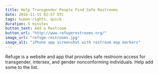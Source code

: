 ```yaml
---
title: Help Transgender People Find Safe Restrooms
date: 2016-11-15 02:57 UTC
tags: human-rights, quick
duration: 5 minutes
button_text: Add a Restroom
button_url: "http://www.refugerestrooms.org/"
image_url: "refuge-restrooms.jpg"
image_alt: "iPhone app screenshot with restroom map markers"
---
```


Refuge is a website and app that provides safe restroom access for transgender,
intersex, and gender nonconforming individuals. Help add some to the list.
